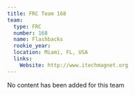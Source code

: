 ```yaml
---
title: FRC Team 168
team:
  type: FRC
  number: 168
  name: Flashbacks
  rookie_year: 
  location: Miami, FL, USA
  links:
    Website: http://www.itechmagnet.org
---
```

No content has been added for this team